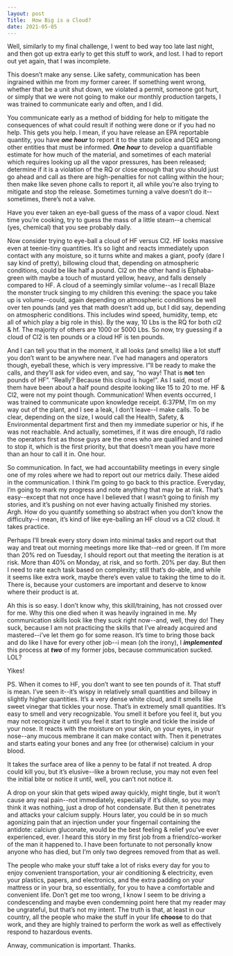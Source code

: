 ```yaml
---
layout: post
Title:  How Big is a Cloud?
date: 2021-05-05
---
```


Well, similarly to my final challenge, I went to bed way too late last night, and then got up extra early to get this stuff to work, and lost.  I had to report out yet again, that I was incomplete.

This doesn’t make any sense.  Like safety, communication has been ingrained within me from my former career.  If something went wrong, whether that be a unit shut down, we violated a permit, someone got hurt, or simply that we were not going to make our monthly production targets, I was trained to communicate early and often, and I did.

You communicate early as a method of bidding for help to mitigate the consequences of what could result if nothing were done or if you had no help.  This gets you help.  I mean, if you have release an EPA reportable quantity, you have ***one hour*** to report it to the state police and DEQ among other entities that must be informed.  ***One hour*** to develop a quantifiable estimate for how much of the material, and sometimes of each material which requires looking up all the vapor pressures, has been released; determine if it is a violation of the RQ or close enough that you should just go ahead and call as there are high-penalties for not calling within the hour; then make like seven phone calls to report it, all while you’re also trying to mitigate and stop the release. Sometimes turning a valve doesn’t do it--sometimes, there’s not a valve.

Have you ever taken an eye-ball guess of the mass of a vapor cloud.  Next time you’re cooking, try to guess the mass of a little steam--a chemical (yes, chemical) that you see probably daily.

Now consider trying to eye-ball a cloud of HF versus Cl2.  HF looks massive even at teenie-tiny quantities.  It’s so light and reacts immediately upon contact with any moisture, so it turns white and makes a giant, poofy (dare I say kind of pretty), billowing cloud that, depending on atmospheric conditions, could be like half a pound.  Cl2 on the other hand is Elphaba-green  with maybe a touch of mustard yellow, heavy, and falls densely compared to HF.  A cloud of a seemingly similar volume--as I recall Blaze the monster truck singing to my children this evening: the space you take up is volume--could, again depending on atmospheric conditions be well over ten pounds (and yes that math doesn’t add up, but I did say, depending on atmospheric conditions.  This includes wind speed, humidity, temp, etc all of which play a big role in this). By the way, 10 Lbs is the RQ for both cl2 & hf.  The majority of others are 1000 or 5000 Lbs.  So now, try guessing if a cloud of Cl2 is ten pounds or a cloud HF is ten pounds.

And I can tell you that in the moment, it all looks (and smells) like a lot stuff you don’t want to be anywhere near.  I’ve had managers and operators though, eyeball these, which is very impressive.  I”ll be ready to make the calls, and they’ll ask for video even, and say, “no way!  That is **not** ten pounds of HF”.  “Really? Because this cloud is huge!”.  As I said, most of them have been about a half pound despite looking like 15 to 20 to me.
HF & Cl2, were not my point though.  Communication!  When events occurred, I was trained to communicate upon knowledge receipt.  6:37PM, I’m on my way out of the plant, and I see a leak, I don’t leave--I make calls.  To be clear, depending on the size, I would call the Health, Safety, & Environmental department first and then my immediate superior or his, if he was not reachable.  And actually, sometimes, if it was dire enough, I’d radio the operators first as those guys are the ones who are qualified and trained to stop it, which is the first priority, but that doesn’t mean you have more than an hour to call it in.  One hour.

So communication.  In fact, we had accountability meetings in every single one of my roles where we had to report out our metrics daily.  These aided in the communication. I think I’m going to go back to this practice.  Everyday, I’m going to mark my progress and note anything that may be at risk.  That’s easy--except that not once have I believed that I wasn’t going to finish my stories, and it’s pushing on not ever having actually finished my stories.  Argh.  How do you quantify something so abstract when you don’t know the difficulty--i mean, it’s kind of like eye-balling an HF cloud vs a Cl2 cloud.  It takes practice.

Perhaps I’ll break every story down into minimal tasks and report out that way and treat out morning meetings more like that--red or green.  If I’m more than 20% red on Tuesday, I should report out that meeting the iteration is at risk.  More than 40% on Monday, at risk, and so forth.  20% per day.  But then I need to rate each task based on complexity; still that’s do-able, and while it seems like extra work, maybe there’s even value to taking the time to do it.  There is, because your customers are important and deserve to know where their product is at.

Ah this is so easy.  I don’t know why, this skill/training, has not crossed over for me.  Why this one died when it was heavily ingrained in me.  My communication skills look like they suck right now--and, well, they do!  They suck, because I am not practicing the skills that I’ve already acquired and mastered--i’ve let them go for some reason.  It’s time to bring those back and do like I have for every other job--i mean (oh the irony), I ***implemented*** this process at ***two*** of my former jobs, because communication sucked.  LOL?

Yikes!

PS. When it comes to HF, you don’t want to see ten pounds of it.  That stuff is mean.  I’ve seen it--it’s wispy in relatively small quantities and billowy in slightly higher quantities.  It’s a very dense white cloud, and it smells like sweet vinegar that tickles your nose.  That’s in extremely small quantities.  It’s easy to smell and very recognizable.  You smell it before you feel it, but you may not recognize it until you feel it start to tingle and tickle the inside of your nose.  It reacts with the moisture on your skin, on your eyes, in your nose--any mucous membrane it can make contact with.  Then it penetrates and starts eating your bones and any free (or otherwise) calcium in your blood.

It takes the surface area of like a penny to be fatal if not treated.  A drop could kill you, but it’s elusive--like a brown recluse, you may not even feel the initial bite or notice it until, well, you can’t not notice it.

A drop on your skin that gets wiped away quickly, might tingle, but it won’t cause any real pain--not immediately, especially if it’s dilute, so you may think it was nothing, just a drop of hot condensate.  But then it penetrates and attacks your calcium supply.  Hours later, you could be in so much agonizing pain that an injection under your fingernail containing the antidote: calcium gluconate, would be the best feeling & relief you’ve ever experienced, ever.  I heard this story in my first job from a friend/co-worker of the man it happened to.  I have been fortunate to not personally know anyone who has died, but I’m only two degrees removed from that as well.

The people who make your stuff take a lot of risks every day for you to enjoy convenient transportation, your air conditioning & electricity, even your plastics, papers, and electronics, and the extra padding on your mattress or in your bra, so essentially, for you to have a comfortable and convenient life.  Don’t get me too wrong, I know I seem to be driving a condescending and maybe even condemning point here that my reader may be ungrateful, but that’s not my intent.  The truth is that, at least in our country, all the people who make the stuff in your life **choose** to do that work, and they are highly trained to perform the work as well as effectively respond to hazardous events.

Anway, communication is important.  Thanks.




